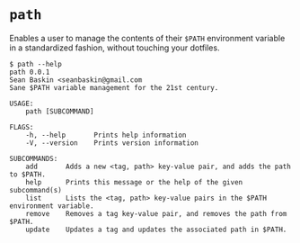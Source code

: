 # `path`
Enables a user to manage the contents of their `$PATH` environment variable in a standardized fashion, without touching your dotfiles.

```
$ path --help
path 0.0.1
Sean Baskin <seanbaskin@gmail.com
Sane $PATH variable management for the 21st century.

USAGE:
    path [SUBCOMMAND]

FLAGS:
    -h, --help       Prints help information
    -V, --version    Prints version information

SUBCOMMANDS:
    add       Adds a new <tag, path> key-value pair, and adds the path to $PATH.
    help      Prints this message or the help of the given subcommand(s)
    list      Lists the <tag, path> key-value pairs in the $PATH environment variable.
    remove    Removes a tag key-value pair, and removes the path from $PATH.
    update    Updates a tag and updates the associated path in $PATH.

```
